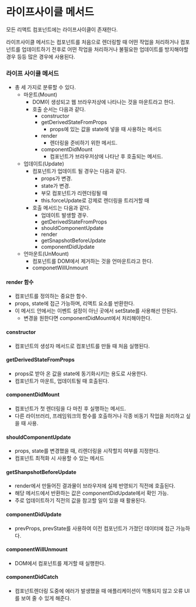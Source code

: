 # 라이프사이클 메서드

모든 리액트 컴포넌트에는 라이프사이클이 존재한다.

라이프사이클 메서드는 컴포넌트를 처음으로 렌더링할 때 어떤 작업을 처리하거나 컴포넌트를 업데이트하기 전후로 어떤 작업을 처리하거나 불필요한 업데이트를 방지해야할 경우 등등 많은 경우에 사용된다.

### 라이프 사이클 메서드

- 총 세 가지로 분류할 수 있다.
  - 마운트(Mount)
    - DOM이 생성되고 웹 브라우저상에 나타나는 것을 마운트라고 한다.
    - 호출 순서는 다음과 같다.
      - constructor
      - getDerivedStateFromProps
        - props에 있는 값을 state에 넣을 때 사용하는 메서드
      - render
        - 렌더링을 준비하기 위한 메서드.
      - componentDidMount
        - 컴포넌트가 브라우저상에 나타난 후 호출되는 메서드.
  - 업데이트(Update)
    - 컴포넌트가 업데이트 될 경우는 다음과 같다.
      - props가 변경.
      - state가 변경.
      - 부모 컴포넌트가 리렌더링될 때
      - this.forceUpdate로 강제로 렌더링을 트리거할 때
    - 호출 메서드는 다음과 같다.
      - 업데이트 발생할 경우.
      - getDerivedStateFromProps
      - shouldComponentUpdate
      - render
      - getSnapshotBeforeUpdate
      - componentDidUpdate
  - 언마운트(UnMount)
    - 컴포넌트를 DOM에서 제거하는 것을 언마운트라고 한다.
    - componetWillUnmount

#### render 함수

- 컴포넌트를 정의하는 중요한 함수.
- props, state에 접근 가능하며, 리액트 요소를 반환한다.
- 이 메서드 안에서는 이벤트 설정이 아닌 곳에서 setState를 사용해선 안된다.
  - 변경을 원한다면 componentDidMount에서 처리해야한다.

#### constructor

- 컴포넌트의 생성자 메서드로 컴포넌트를 만들 때 처음 실행된다.

#### getDerivedStateFromProps

- props로 받아 온 값을 state에 동기화시키는 용도로 사용한다.
- 컴포넌트가 마운트, 업데이트될 때 호출된다.

#### componentDidMount

- 컴포넌트가 첫 렌더링을 다 마친 후 실행하는 메서드.
- 다른 라이브러리, 프레임워크의 함수를 호출하거나 각종 비동기 작업을 처리하고 싶을 때 사용.

#### shouldComponentUpdate

- props, state를 변경했을 때, 리렌더링을 시작할지 여부를 지정한다.
- 컴포넌트 최적화 시 사용할 수 있는 메서드

#### getShanpshotBeforeUpdate

- render에서 만들어진 결과물이 브라우저에 실제 반영되기 직전에 호출된다.
- 해당 메서드에서 반환하는 값은 componentDidUpdate에서 확인 가능.
- 주로 업데이트하기 직전의 값을 참고할 일이 있을 때 활용된다.

#### componentDidUpdate

- prevProps, prevState를 사용하여 이전 컴포넌트가 가졌던 데이터에 접근 가능하다.

#### componentWillUnmount

- DOM에서 컴포넌트를 제거할 때 실행한다.

#### componentDidCatch

- 컴포넌트렌더링 도중에 에러가 발생했을 때 애플리케이션이 먹통되지 않고 오류 UI를 보여 줄 수 있게 해준다.
